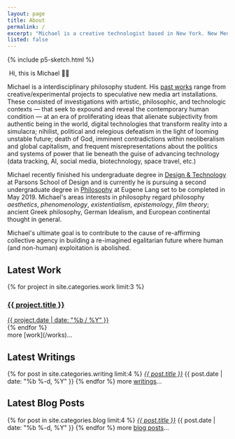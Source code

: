 ```yaml
---
layout: page
title: About
permalink: /
excerpt: "Michael is a creative technologist based in New York. New Media Art | Installations | Philosophy."
listed: false
---
```



<!-- {% include slideshow.html %} -->

{% include p5-sketch.html %}

<p><img src="/images/head2.jpg" id="portrait" alt="" /> Hi, this is Michael 👋🏼</p>

Michael is a interdisciplinary philosophy student. His [past works](http://mbrav.com/works) range from creative/experimental projects to speculative new media art installations. These consisted of investigations with artistic, philosophic, and technologic contexts — that seek to expound and reveal the contemporary human condition — at an era of proliferating ideas that alienate subjectivity from authentic being in the world, digital technologies that transform reality into a simulacra; nihilist, political and relegious defeatism in the light of looming unstable future; death of God, imminent contradictions within neoliberalism and global capitalism, and frequent misrepresentations about the politics and systems of power that lie beneath the guise of advancing technology (data tracking, AI, social media, biotechnology, space travel, etc.)

Michael recently finished his undergraduate degree in [Design & Technology](http://www.newschool.edu/parsons/bfa-design-technology/) at Parsons School of Design and is currently he is pursuing a second undergraduate degree in [Philosophy](http://www.newschool.edu/lang/philosophy/) at Eugene Lang set to be completed in May 2019. Michael's areas interests in philosophy regard philosophy *aesthetics*, *phenomenology*, *existentialism*, *epistemology*, *film theory*; ancient Greek philosophy, German Idealism, and European continental thought in general.

Michael's ultimate goal is to contribute to the cause of re-affirming collective agency in building a re-imagined egalitarian future where human (and non-human) exploitation is abolished.

<!--
His other skills also entail creative coding using JavaScript, WebGL, [openFrameworks](http://openframeworks.cc/), and [Processing](https://processing.org/); as well as [3d animation](/project/infrastructural-utopia-tower), sound effect & [music production](https://soundcloud.com/mixania), and [photography](https://www.flickr.com/photos/mixania). He also enjoys reflecting through [writing](/writing) and [blogging](/blog) every once in a while.
-->
## Latest Work
<div class="container">
{% for project in site.categories.work limit:3 %}
<a href="{{ project.url | prepend: site.baseurl }}">
<div class="tile" style="background-image: url('{{ project.image }}');">
<div class="tile-wrapper">
<h3>{{ project.title }}</h3>
<span class="post-meta">{{ project.date | date: "%b / %Y" }}</span>
<!-- <span class="post-medium">{{ project.medium}}</span> -->
</div>
</div>
</a>
{% endfor %}
</div>
more [work](/works)...

## Latest Writings
{% for post in site.categories.writing limit:4  %}
  <i class="post-list-title"><a href="{{ post.url | prepend: site.baseurl }}">{{ post.title }}</a></i>
  <span class="post-meta">{{ post.date | date: "%b %-d, %Y" }}</span>
{% endfor %}
more [writings](/writing)...

## Latest Blog Posts
{% for post in site.categories.blog limit:4  %}
  <i class="post-list-title"><a href="{{ post.url | prepend: site.baseurl }}">{{ post.title }}</a></i>
  <span class="post-meta">{{ post.date | date: "%b %-d, %Y" }}</span>
{% endfor %}
more [blog posts](/blog)...
